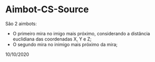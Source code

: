 # Aimbot-CS-Source
São 2 aimbots: 
- O primeiro mira no imigo mais próximo, considerando a distância euclidiana das coordenadas X, Y e Z;  
- O segundo mira no inimigo mais próximo da mira;

10/10/2020
